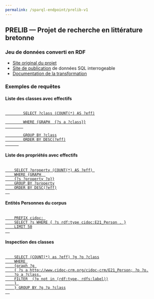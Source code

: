 ```yaml
---
permalink: /sparql-endpoint/prelib-v1
---
```




<div>
  <h2>PRELIB — Projet de recherche en littérature bretonne</h2>

  <div>
  <h3>Jeu de données converti en RDF</h3>
  
  <ul>
    <li><a target="_blank" href="https://mshb.huma-num.fr/prelib/">Site original du projet</a></li>
    <li><a target="_blank" href="https://crbc-dataset.huma-num.fr/">Site de publication</a> de données SQL interrogeable</li>
    <li><a href="https://github.com/Semantic-Data-for-Humanities/prelib-to-rdf/wiki">Documentation de la transformation</a></li>
  </ul>

  
</div>

<div>
  <h3>Exemples de requêtes</h3>
<h4>Liste des classes avec effectifs</h4>

<p>
  <a href="https://dataforhumanities.abes.fr/sparql?default-graph-uri=&query=SELECT+%3Fclass+%28COUNT%28*%29+AS+%3Feff%29+WHERE+%7BGRAPH+%3Chttps%3A%2F%2Fdataforhumanities.org%2Fsparql-endpoint%2Fprelib-v1%3E+%7B%3Fs+a+%3Fclass%7D%7D+GROUP+BY+%3Fclass+ORDER+BY+DESC%28%3Feff%29&should-sponge=&format=text%2Fhtml&timeout=0&debug=on">
    <code>
        SELECT ?class (COUNT(*) AS ?eff)<br/>
        WHERE {GRAPH <https://dataforhumanities.org/sparql-endpoint/prelib-v1> {?s a ?class}}
        <br/>
        GROUP BY ?class
        ORDER BY DESC(?eff)
      </code> </a>  
</p>

  <h4>Liste des propriétés avec effectifs</h4>
  <p>
  <a href="https://dataforhumanities.abes.fr/sparql?default-graph-uri=&query=SELECT+%3Fproperty+%28COUNT%28*%29+AS+%3Feff%29+WHERE+%7BGRAPH+%3Chttps%3A%2F%2Fdataforhumanities.org%2Fsparql-endpoint%2Fprelib-v1%3E+%7B%3Fs+%3Fproperty+%3Fo%7D%7D+GROUP+BY+%3Fproperty+ORDER+BY+DESC%28%3Feff%29+&should-sponge=&format=text%2Fhtml&timeout=0&debug=on">
  <code>
    SELECT ?property (COUNT(*) AS ?eff) 
    WHERE {GRAPH <https://dataforhumanities.org/sparql-endpoint/prelib-v1> 
    {?s ?property ?o}}
    GROUP BY ?property
    ORDER BY DESC(?eff)
  </code> </a>
  </p>
    
  <h4>Entités Personnes du corpus</h4>
  <p>
  <a href="https://dataforhumanities.abes.fr/sparql?default-graph-uri=&query=prefix+cidoc%3A+%3Chttp%3A%2F%2Fwww.cidoc-crm.org%2Fcidoc-crm%2F%3E%0D%0Aselect+%3Fs+where+%7B+%3Fs+rdf%3Atype+cidoc%3AE21_Person+.+%7D%0D%0Alimit+50&should-sponge=&format=text%2Fhtml&timeout=0&debug=on">
  <code>
    PREFIX cidoc: <http://www.cidoc-crm.org/cidoc-crm/>
    SELECT ?s WHERE { ?s rdf:type cidoc:E21_Person . }
    LIMIT 50
  </code> </a>
  </p>

    
  <h4>Inspection des classes</h4>
  <p>
  <a href="https://dataforhumanities.abes.fr/sparql?default-graph-uri=&query=SELECT+%28COUNT%28*%29+as+%3Feff%29+%3Fg+%3Fp+%3Fclass%0D%0A++++WHERE+%0D%0A++++%7Bgraph+%3Fg+%0D%0A++++%7B+%3Fs+a+%3Chttp%3A%2F%2Fwww.cidoc-crm.org%2Fcidoc-crm%2FE21_Person%3E%3B+%3Fp+%3Fo.%0D%0A++++%3Fo+a+%3Fclass.%0D%0A++++FILTER++%28%3Fp+not+in+%28rdf%3Atype%2C+rdfs%3Alabel%29%29%0D%0A++++%7D+%0D%0A++++%7D+GROUP+BY+%3Fg+%3Fp+%3Fclass&should-sponge=&format=text%2Fhtml&timeout=0&debug=on">
  <code>
    SELECT (COUNT(*) as ?eff) ?g ?p ?class
    WHERE 
    {graph ?g 
    { ?s a http://www.cidoc-crm.org/cidoc-crm/E21_Person; ?p ?o.
    ?o a ?class.
    FILTER  (?p not in (rdf:type, rdfs:label))
    } 
    } GROUP BY ?g ?p ?class
  </code> </a>
  </p>

</div>
</div>

